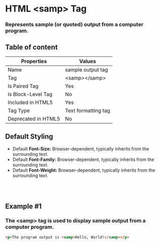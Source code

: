 # HTML &lt;samp&gt; Tag

### Represents sample (or quoted) output from a computer program.



## Table of content


| Properties            | Values                                                               |
|---------------------|----------------------------------------------------------------------|
| Name                | sample output tag                                                |
| Tag                 | &lt;samp&gt;&lt;/samp&gt;                                            |
| Is Paired Tag       | Yes                                                  |
| Is Block-Level Tag  | No                                |
| Included in HTML5   | Yes     |
| Tag Type            | Text formatting tag     |
| Deprecated in HTML5 | No     |


## Default Styling


-	Default **Font-Size:** Browser-dependent, typically inherits from the surrounding text.
-	Default **Font-Family:** Browser-dependent, typically inherits from the surrounding text.
-	Default **Font-Weight:** Browser-dependent, typically inherits from the surrounding text.


<br>
<br>

## Example #1
### The &lt;samp&gt; tag is used to display sample output from a computer program.
```html
<p>The program output is <samp>Hello, World!</samp></p>
``` 
<br>
<br>

